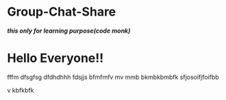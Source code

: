 # Group-Chat-Share
***this only for learning purpose(code monk)***
<h1>Hello  Everyone!!</h1>
fffm
dfsgfsg
dfdhdhhh
fdsjjs
bfmfmfv
mv mmb
bkmbkbmbfk
sfjosoifjfoifbb

v kbfkbfk
